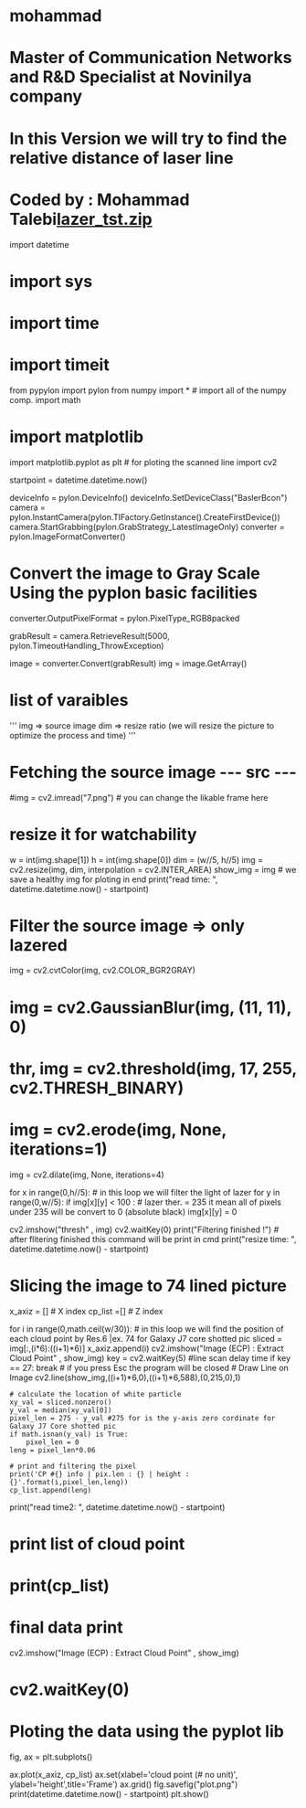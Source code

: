 # mohammad
# Master of Communication Networks and R&amp;D Specialist at Novinilya company

# In this Version we will try to find the relative distance of laser line
# Coded by : Mohammad Talebi[lazer_tst.zip](https://github.com/mohammadtalebi1995/laser-scanner/files/7675160/lazer_tst.zip)

import datetime
# import sys
# import time
# import timeit
from pypylon import pylon
from numpy import * # import all of the numpy comp.
import math
# import matplotlib
import matplotlib.pyplot as plt # for ploting the scanned line
import cv2

startpoint = datetime.datetime.now()

deviceInfo = pylon.DeviceInfo()
deviceInfo.SetDeviceClass("BaslerBcon")
camera = pylon.InstantCamera(pylon.TlFactory.GetInstance().CreateFirstDevice())
camera.StartGrabbing(pylon.GrabStrategy_LatestImageOnly)
converter = pylon.ImageFormatConverter()

# Convert the image to Gray Scale Using the pyplon basic facilities
converter.OutputPixelFormat = pylon.PixelType_RGB8packed

grabResult = camera.RetrieveResult(5000, pylon.TimeoutHandling_ThrowException)

image = converter.Convert(grabResult)
img = image.GetArray()


# list of varaibles
'''
    img => source image
    dim => resize ratio (we will resize the picture to optimize the process and time)
'''
# Fetching the source image --- src ---
#img = cv2.imread("7.png") # you can change the likable frame here

# resize it for watchability
w = int(img.shape[1])
h = int(img.shape[0])
dim = (w//5, h//5)
img = cv2.resize(img, dim, interpolation = cv2.INTER_AREA)
show_img = img # we save a healthy img for ploting in end
print("read time: ", datetime.datetime.now() - startpoint)
# Filter the source image => only lazered
img = cv2.cvtColor(img, cv2.COLOR_BGR2GRAY)

# img = cv2.GaussianBlur(img, (11, 11), 0)
# thr, img = cv2.threshold(img, 17, 255, cv2.THRESH_BINARY)

# img = cv2.erode(img, None, iterations=1)
img = cv2.dilate(img, None, iterations=4)

for x in range(0,h//5): # in this loop we will filter the light of lazer
    for y in range(0,w//5):
        if img[x][y] < 100 : # lazer ther. = 235 it mean all of pixels under 235 will be convert to 0 (absolute black)
            img[x][y] = 0


cv2.imshow("thresh" , img)
cv2.waitKey(0)
print("Filtering finished !") # after flitering finished this command will be print in cmd
print("resize time: ", datetime.datetime.now() - startpoint)
# Slicing the image to 74 lined picture

x_axiz = [] # X index
cp_list =[] # Z index

for i in range(0,math.ceil(w/30)): # in this loop we will find the position of each cloud point by Res.6 |ex. 74 for Galaxy J7 core shotted pic
    sliced = img[:,(i*6):((i+1)*6)]
    x_axiz.append(i)
    cv2.imshow("Image (ECP) : Extract Cloud Point" , show_img)
    key = cv2.waitKey(5) #line scan delay time
    if key == 27:
        break # if you press Esc the program will be closed
    # Draw Line on Image
    cv2.line(show_img,((i+1)*6,0),((i+1)*6,588),(0,215,0),1)

    # calculate the location of white particle
    xy_val = sliced.nonzero()
    y_val = median(xy_val[0])
    pixel_len = 275 - y_val #275 for is the y-axis zero cordinate for Galaxy J7 Core shotted pic
    if math.isnan(y_val) is True:
        pixel_len = 0
    leng = pixel_len*0.06

    # print and filtering the pixel
    print('CP #{} info | pix.len : {} | height : {}'.format(i,pixel_len,leng))
    cp_list.append(leng)
print("read time2: ", datetime.datetime.now() - startpoint)
# print list of cloud point
# print(cp_list)

# final data print
cv2.imshow("Image (ECP) : Extract Cloud Point" , show_img)
# cv2.waitKey(0)

# Ploting the data using the pyplot lib
fig, ax = plt.subplots()

ax.plot(x_axiz, cp_list)
ax.set(xlabel='cloud point (# no unit)', ylabel='height',title='Frame')
ax.grid()
fig.savefig("plot.png")
print(datetime.datetime.now() - startpoint)
plt.show()
